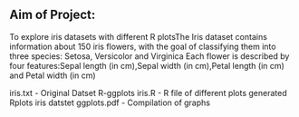 
## Aim of Project: 
To explore iris datasets with different R plotsThe Iris dataset contains information about 150 iris flowers, with the goal of classifying them into three species: Setosa, Versicolor and Virginica
Each flower is described by four features:Sepal length (in cm),Sepal width (in cm),Petal length (in cm) and Petal width (in cm)

iris.txt - Original Datset
R-ggplots iris.R - R file of different plots generated
Rplots iris datstet ggplots.pdf - Compilation of graphs
